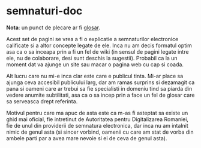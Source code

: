 # semnaturi-doc

**Nota**: un punct de plecare ar fi [glosar](glosar.md).


Acest set de pagini se vrea a fi o explicatie a semnaturilor electronice calificate si a altor concepte legate de ele. Inca nu am decis formatul optim asa ca o sa inceapa prin a fi un fel de wiki (in sensul de pagini legate intre ele, nu de colaborare, desi sunt deschis la sugestii). Probabil ca la un moment dat va ajunge un site sau macar o pagina web cu cap si coada.

Alt lucru care nu mi-e inca clar este care e publicul tinta. Mi-ar place sa ajunga ceva accesibil publicului larg, dar am ramas surprins si dezamagit ca pana si oameni care ar trebui sa fie specialisti in domeniu tind sa piarda din vedere anumite subtilitati, asa ca o sa incep prin a face un fel de glosar care sa serveasca drept referinta.

Motivul pentru care ma apuc de asta este ca m-as fi asteptat sa existe un ghid mai oficial, fie intretinut de Autoritatea pentru Digitalizarea Romaniei, fie de unul din providerii de semnatura electronica, dar inca nu am intalnit nimic de genul asta (si sincer vorbind, oamenii cu care am stat de vorba din ambele parti par a avea mare nevoie si ei de ceva de genul asta).